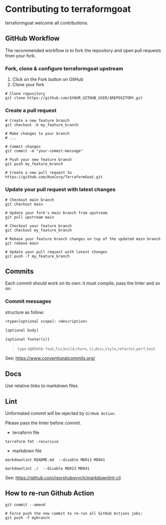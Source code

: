 # Contributing to terraformgoat

terraformgoat welcome all contributions.

## GitHub Workflow

The recommended workflow is to fork the repository and
open pull requests from your fork.

### Fork, clone & configure terraformgoat upstream

1. Click on the Fork button on GitHub
2. Clone your fork

```shell
# Clone repository
git clone https://github.com/$YOUR_GITHUB_USER/$REPOSITORY.git
```

### Create a pull request

```shell
# Create a new feature branch
git checkout -b my_feature_branch

# Make changes to your branch
# ...

# Commit changes
git commit -m "your-commit-message"

# Push your new feature branch
git push my_feature_branch

# Create a new pull request to https://github.com/HuoCorp/TerraformGoat.git
```

### Update your pull request with latest changes

```shell
# Checkout main branch
git checkout main

# Update your fork's main branch from upstream
git pull upstream main

# Checkout your feature branch
git checkout my_feature_branch

# Rebase your feature branch changes on top of the updated main branch
git rebase main

# Update your pull request with latest changes
git push -f my_feature_branch
```

## Commits

Each commit should work on its own: it must compile, pass the linter and so on.

### Commit messages

structure as follow:

``` txt
<type>[optional scope]: <description>

[optional body]

[optional footer(s)]
```

> `type` options: `feat`,`fix`,`build`,`chore`, `ci`,`docs`,`style`,`refactor`,`perf`,`test`

See: <https://www.conventionalcommits.org/>

## Docs

Use relative links to markdown files.

## Lint

Unformated commit will be rejected by `GitHub Action`.

Please pass the linter before commit.

- terraform file

``` shell
terraform fmt -recursive
```

- markdown file

```shell
markdownlint README.md  --disable MD013 MD041

markdownlint ./  --disable MD013 MD041
```

See: <https://github.com/igorshubovych/markdownlint-cli>

## How to re-run Github Action

```shell
git commit --amend

# Force push the new commit to re-run all GitHub Actions jobs:
git push -f mybranch
```
